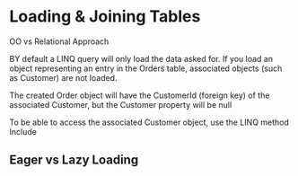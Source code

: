 # Loading & Joining Tables

OO vs Relational Approach

BY default a LINQ query will only load the data asked for. If you load an object representing an entry in the Orders table, associated objects (such as Customer) are not loaded.

The created Order object will have the CustomerId (foreign key) of the associated Customer, but the Customer property will be null

To be able to access the associated Customer object, use the LINQ method Include

## Eager vs Lazy Loading

